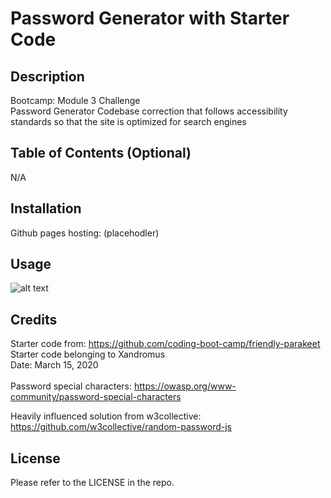 # Password Generator with Starter Code
## Description

Bootcamp: Module 3 Challenge <br />
Password Generator
Codebase correction that follows accessibility standards so that the site is optimized for search engines

## Table of Contents (Optional)

N/A

## Installation

Github pages hosting: (placehodler)

## Usage

![alt text](../Module3Challenge/assets/images/password-generator.JPG)

## Credits

Starter code from: https://github.com/coding-boot-camp/friendly-parakeet <br />
Starter code belonging to Xandromus <br />
Date: March 15, 2020 <br /> <br />
Password special characters: https://owasp.org/www-community/password-special-characters <br />

Heavily influenced solution from w3collective: https://github.com/w3collective/random-password-js

## License

Please refer to the LICENSE in the repo.